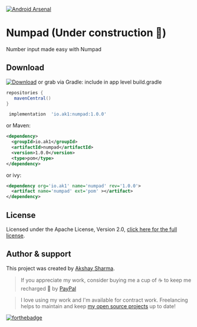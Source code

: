 [![Android Arsenal](https://img.shields.io/badge/Android%20Arsenal-Numpad-blue.svg?style=flat-square)](https://android-arsenal.com/details/1/6600)

Numpad (Under construction 🚧)
======
Number input made easy with Numpad

## Download
[![Download](https://search.maven.org/artifact/io.ak1/numpad)](https://search.maven.org/artifact/io.ak1/numpad) or grab via Gradle:
include in app level build.gradle
 ```groovy
 repositories {
    mavenCentral()
 }
 ```
```groovy
 implementation  'io.ak1:numpad:1.0.0'
```
or Maven:
```xml
<dependency>
  <groupId>io.ak1</groupId>
  <artifactId>numpad</artifactId>
  <version>1.0.0</version>
  <type>pom</type>
</dependency>
```
or ivy:
```xml
<dependency org='io.ak1' name='numpad' rev='1.0.0'>
  <artifact name='numpad' ext='pom' ></artifact>
</dependency>
```

## License
Licensed under the Apache License, Version 2.0, [click here for the full license](/LICENSE).

## Author & support
This project was created by [Akshay Sharma](https://akshay2211.github.io/).

> If you appreciate my work, consider buying me a cup of :coffee: to keep me recharged :metal: by [PayPal](https://www.paypal.me/akshay2211)

> I love using my work and I'm available for contract work. Freelancing helps to maintain and keep [my open source projects](https://github.com/akshay2211/) up to date!

[![forthebadge](http://forthebadge.com/images/badges/built-for-android.svg)](http://forthebadge.com)


 [snap]: https://oss.sonatype.org/content/repositories/snapshots/

